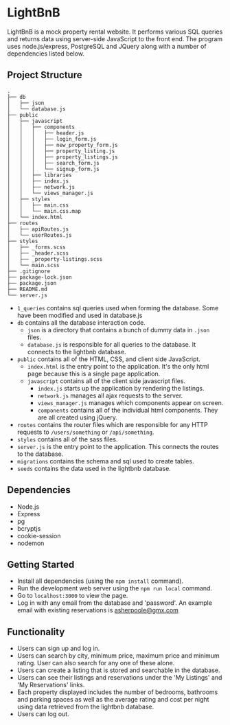 # LightBnB
LightBnB is a mock property rental website. It performs various SQL queries and returns data using server-side JavaScript to the front end. The program uses node.js/express, PostgreSQL and JQuery along with a number of dependencies listed below.

## Project Structure

```
.
├── db
│   ├── json
│   └── database.js
├── public
│   ├── javascript
│   │   ├── components 
│   │   │   ├── header.js
│   │   │   ├── login_form.js
│   │   │   ├── new_property_form.js
│   │   │   ├── property_listing.js
│   │   │   ├── property_listings.js
│   │   │   ├── search_form.js
│   │   │   └── signup_form.js
│   │   ├── libraries
│   │   ├── index.js
│   │   ├── network.js
│   │   └── views_manager.js
│   ├── styles
│   │   ├── main.css
│   │   └── main.css.map
│   └── index.html
├── routes
│   ├── apiRoutes.js
│   └── userRoutes.js
├── styles  
│   ├── _forms.scss
│   ├── _header.scss
│   ├── _property-listings.scss
│   └── main.scss
├── .gitignore
├── package-lock.json
├── package.json
├── README.md
└── server.js
```

* `1_queries` contains sql queries used when forming the database. Some have been modified and used in database.js
* `db` contains all the database interaction code.
  * `json` is a directory that contains a bunch of dummy data in `.json` files.
  * `database.js` is responsible for all queries to the database. It connects to the lightbnb database.
* `public` contains all of the HTML, CSS, and client side JavaScript. 
  * `index.html` is the entry point to the application. It's the only html page because this is a single page application.
  * `javascript` contains all of the client side javascript files.
    * `index.js` starts up the application by rendering the listings.
    * `network.js` manages all ajax requests to the server.
    * `views_manager.js` manages which components appear on screen.
    * `components` contains all of the individual html components. They are all created using jQuery.
* `routes` contains the router files which are responsible for any HTTP requests to `/users/something` or `/api/something`. 
* `styles` contains all of the sass files. 
* `server.js` is the entry point to the application. This connects the routes to the database.
* `migrations` contains the schema and sql used to create tables.
* `seeds` contains the data used in the lightbnb database.

## Dependencies

- Node.js
- Express
- pg
- bcryptjs
- cookie-session
- nodemon

## Getting Started

- Install all dependencies (using the `npm install` command).
- Run the development web server using the `npm run local` command.
- Go to `localhost:3000` to view the page.
- Log in with any email from the database and 'password'. An example email with existing reservations is asherpoole@gmx.com

## Functionality
- Users can sign up and log in.
- Users can search by city, minimum price, maximum price and minimum rating. User can also search for any one of these alone.
- Users can create a listing that is stored and searchable in the database.
- Users can see their listings and reservations under the 'My Listings' and 'My Reservations' links.
- Each property displayed includes the number of bedrooms, bathrooms and parking spaces as well as the average rating and cost per night using data retrieved from the lightbnb database.
- Users can log out.
